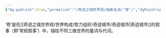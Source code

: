 ```yaml
---
{"dg-publish":true,"permalink":"/奇迹之城世界观/抽象名词/’卷‘/","dgPassFrontmatter":true}
---
```


‘卷’是在[[奇迹之城世界观/世界构成/势力组织/奇迹城市/奇迹城市\|奇迹城市]]的叙事（即‘常规叙事’）中，描绘不同三维世界的量词与代词。